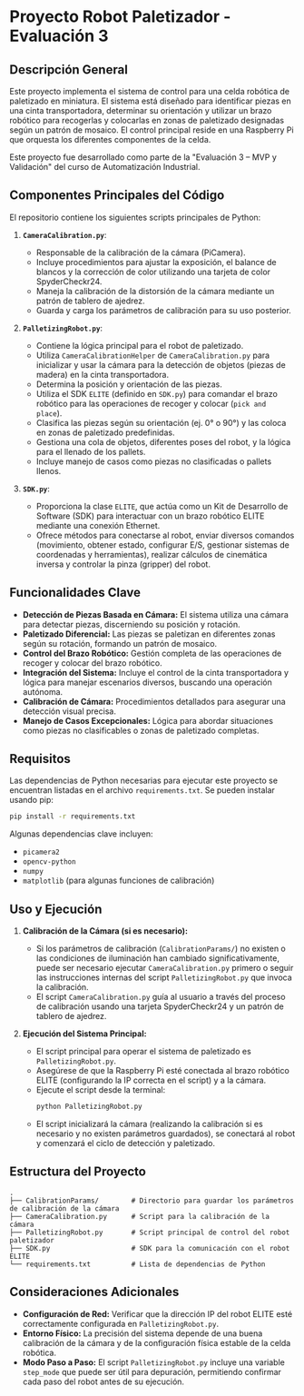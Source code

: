 # Proyecto Robot Paletizador - Evaluación 3

## Descripción General

Este proyecto implementa el sistema de control para una celda robótica de paletizado en miniatura. El sistema está diseñado para identificar piezas en una cinta transportadora, determinar su orientación y utilizar un brazo robótico para recogerlas y colocarlas en zonas de paletizado designadas según un patrón de mosaico. El control principal reside en una Raspberry Pi que orquesta los diferentes componentes de la celda.

Este proyecto fue desarrollado como parte de la "Evaluación 3 – MVP y Validación" del curso de Automatización Industrial.

## Componentes Principales del Código

El repositorio contiene los siguientes scripts principales de Python:

1.  **`CameraCalibration.py`**:
    * Responsable de la calibración de la cámara (PiCamera).
    * Incluye procedimientos para ajustar la exposición, el balance de blancos y la corrección de color utilizando una tarjeta de color SpyderCheckr24.
    * Maneja la calibración de la distorsión de la cámara mediante un patrón de tablero de ajedrez.
    * Guarda y carga los parámetros de calibración para su uso posterior.

2.  **`PalletizingRobot.py`**:
    * Contiene la lógica principal para el robot de paletizado.
    * Utiliza `CameraCalibrationHelper` de `CameraCalibration.py` para inicializar y usar la cámara para la detección de objetos (piezas de madera) en la cinta transportadora.
    * Determina la posición y orientación de las piezas.
    * Utiliza el SDK `ELITE` (definido en `SDK.py`) para comandar el brazo robótico para las operaciones de recoger y colocar (`pick and place`).
    * Clasifica las piezas según su orientación (ej. 0° o 90°) y las coloca en zonas de paletizado predefinidas.
    * Gestiona una cola de objetos, diferentes poses del robot, y la lógica para el llenado de los pallets.
    * Incluye manejo de casos como piezas no clasificadas o pallets llenos.

3.  **`SDK.py`**:
    * Proporciona la clase `ELITE`, que actúa como un Kit de Desarrollo de Software (SDK) para interactuar con un brazo robótico ELITE mediante una conexión Ethernet.
    * Ofrece métodos para conectarse al robot, enviar diversos comandos (movimiento, obtener estado, configurar E/S, gestionar sistemas de coordenadas y herramientas), realizar cálculos de cinemática inversa y controlar la pinza (gripper) del robot.

## Funcionalidades Clave

* **Detección de Piezas Basada en Cámara:** El sistema utiliza una cámara para detectar piezas, discerniendo su posición y rotación.
* **Paletizado Diferencial:** Las piezas se paletizan en diferentes zonas según su rotación, formando un patrón de mosaico.
* **Control del Brazo Robótico:** Gestión completa de las operaciones de recoger y colocar del brazo robótico.
* **Integración del Sistema:** Incluye el control de la cinta transportadora y lógica para manejar escenarios diversos, buscando una operación autónoma.
* **Calibración de Cámara:** Procedimientos detallados para asegurar una detección visual precisa.
* **Manejo de Casos Excepcionales:** Lógica para abordar situaciones como piezas no clasificables o zonas de paletizado completas.

## Requisitos

Las dependencias de Python necesarias para ejecutar este proyecto se encuentran listadas en el archivo `requirements.txt`. Se pueden instalar usando pip:

```bash
pip install -r requirements.txt
```

Algunas dependencias clave incluyen:
* `picamera2`
* `opencv-python`
* `numpy`
* `matplotlib` (para algunas funciones de calibración)

## Uso y Ejecución

1.  **Calibración de la Cámara (si es necesario):**
    * Si los parámetros de calibración (`CalibrationParams/`) no existen o las condiciones de iluminación han cambiado significativamente, puede ser necesario ejecutar `CameraCalibration.py` primero o seguir las instrucciones internas del script `PalletizingRobot.py` que invoca la calibración.
    * El script `CameraCalibration.py` guía al usuario a través del proceso de calibración usando una tarjeta SpyderCheckr24 y un patrón de tablero de ajedrez.

2.  **Ejecución del Sistema Principal:**
    * El script principal para operar el sistema de paletizado es `PalletizingRobot.py`.
    * Asegúrese de que la Raspberry Pi esté conectada al brazo robótico ELITE (configurando la IP correcta en el script) y a la cámara.
    * Ejecute el script desde la terminal:
        ```bash
        python PalletizingRobot.py
        ```
    * El script inicializará la cámara (realizando la calibración si es necesario y no existen parámetros guardados), se conectará al robot y comenzará el ciclo de detección y paletizado.

## Estructura del Proyecto

```
.
├── CalibrationParams/        # Directorio para guardar los parámetros de calibración de la cámara
├── CameraCalibration.py      # Script para la calibración de la cámara
├── PalletizingRobot.py       # Script principal de control del robot paletizador
├── SDK.py                    # SDK para la comunicación con el robot ELITE
└── requirements.txt          # Lista de dependencias de Python
```

## Consideraciones Adicionales

* **Configuración de Red:** Verificar que la dirección IP del robot ELITE esté correctamente configurada en `PalletizingRobot.py`.
* **Entorno Físico:** La precisión del sistema depende de una buena calibración de la cámara y de la configuración física estable de la celda robótica.
* **Modo Paso a Paso:** El script `PalletizingRobot.py` incluye una variable `step_mode` que puede ser útil para depuración, permitiendo confirmar cada paso del robot antes de su ejecución.

